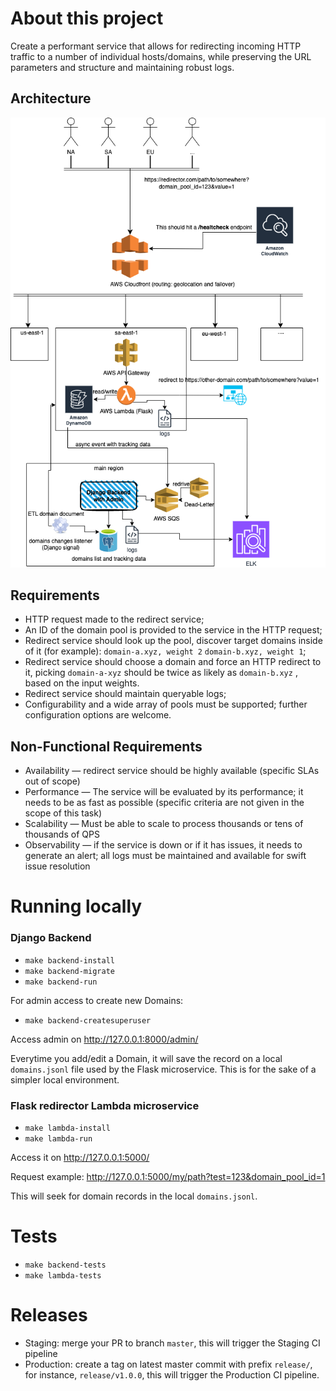 # About this project

Create a performant service that allows for redirecting incoming HTTP traffic to a number of individual hosts/domains, while preserving the URL parameters and structure and maintaining robust logs.

## Architecture
![alt text](https://github.com/marcio704/redirector-challenge/blob/main/redirector.png?raw=true)

## Requirements
 - HTTP request made to the redirect service;
 - An ID of the domain pool is provided to the service in the HTTP request;
 - Redirect service should look up the pool, discover target domains inside of it (for example): `domain-a.xyz, weight 2` `domain-b.xyz, weight 1`;
 - Redirect service should choose a domain and force an HTTP redirect to it, picking `domain-a-xyz` should be twice as likely as `domain-b.xyz` , based on the input weights.
 - Redirect service should maintain queryable logs;
 - Configurability and a wide array of pools must be supported; further configuration options are welcome.

## Non-Functional Requirements
 - Availability — redirect service should be highly available (specific SLAs out of scope) 
 - Performance — The service will be evaluated by its performance; it needs to be as fast as possible (specific criteria are not given in the scope of this task) 
 - Scalability — Must be able to scale to process thousands or tens of thousands of QPS
 - Observability — if the service is down or if it has issues, it needs to generate an alert; all logs must be maintained and available for swift issue resolution

# Running locally

### Django Backend
 - `make backend-install`
 - `make backend-migrate`
 - `make backend-run`

For admin access to create new Domains:
 - `make backend-createsuperuser`

Access admin on http://127.0.0.1:8000/admin/

Everytime you add/edit a Domain, it will save the record on a local `domains.jsonl` file used by the Flask microservice.
This is for the sake of a simpler local environment.

### Flask redirector Lambda microservice
 - `make lambda-install`
 - `make lambda-run`

Access it on http://127.0.0.1:5000/

Request example: http://127.0.0.1:5000/my/path?test=123&domain_pool_id=1

This will seek for domain records in the local `domains.jsonl`.

# Tests
 - `make backend-tests`
 - `make lambda-tests`

# Releases
 - Staging: merge your PR to branch `master`, this will trigger the Staging CI pipeline
 - Production: create a tag on latest master commit with prefix `release/`, for instance, `release/v1.0.0`, this will trigger the Production CI pipeline.
